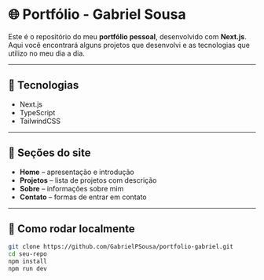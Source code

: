 # 🌐 Portfólio - Gabriel Sousa

Este é o repositório do meu **portfólio pessoal**, desenvolvido com **Next.js**.  
Aqui você encontrará alguns projetos que desenvolvi e as tecnologias que utilizo no meu dia a dia.

---

## 🚀 Tecnologias
- Next.js  
- TypeScript  
- TailwindCSS
  
---

## 📂 Seções do site
- **Home** – apresentação e introdução  
- **Projetos** – lista de projetos com descrição  
- **Sobre** – informações sobre mim  
- **Contato** – formas de entrar em contato  

---

## 🔧 Como rodar localmente
```bash
git clone https://github.com/GabrielPSousa/portfolio-gabriel.git
cd seu-repo
npm install
npm run dev
